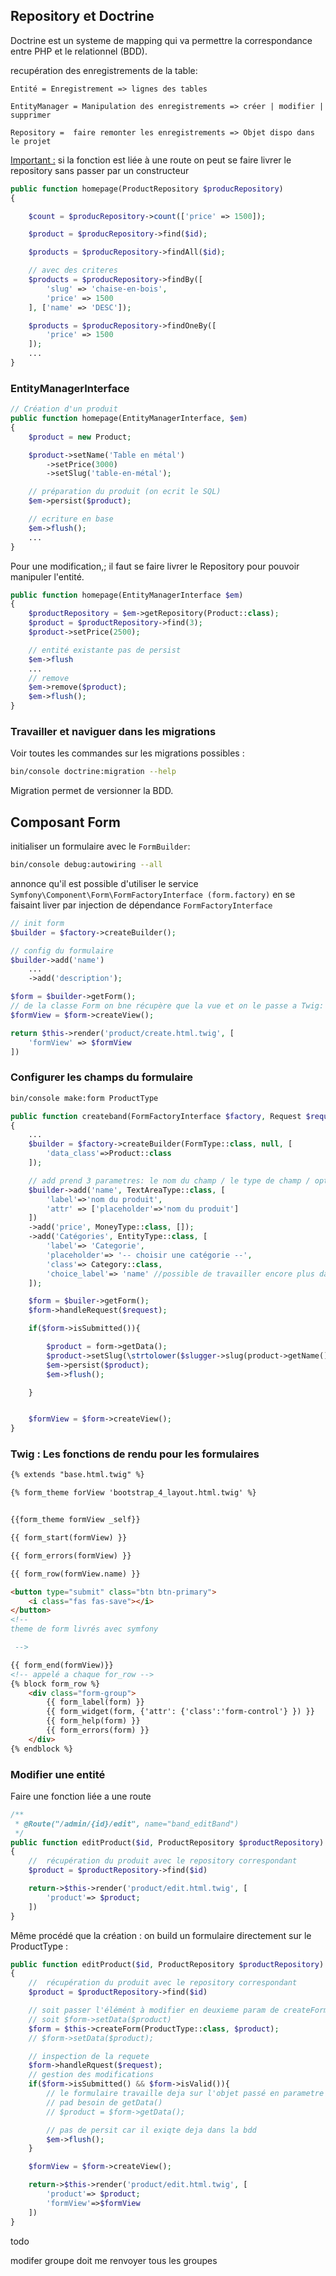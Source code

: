 ## Repository et Doctrine

Doctrine est un systeme de mapping qui va permettre la correspondance entre PHP et le relationnel (BDD).

recupération des enregistrements de la table:

`Entité = Enregistrement => lignes des tables`

`EntityManager = Manipulation des enregistrements => créer | modifier | supprimer`

`Repository =  faire remonter les enregistrements => Objet dispo dans le projet`

<u>Important :</u> si la fonction est liée à une route on peut se faire livrer le repository sans passer par un constructeur

```php
public function homepage(ProductRepository $producRepository)
{

    $count = $producRepository->count(['price' => 1500]);

    $product = $producRepository->find($id);

    $products = $producRepository->findAll($id);

    // avec des criteres
    $products = $producRepository->findBy([
        'slug' => 'chaise-en-bois',
        'price' => 1500
    ], ['name' => 'DESC']);

    $products = $producRepository->findOneBy([
        'price' => 1500
    ]);
    ...
}
```
### EntityManagerInterface

```php
// Création d'un produit
public function homepage(EntityManagerInterface, $em)
{
    $product = new Product;

    $product->setName('Table en métal')
        ->setPrice(3000)
        ->setSlug('table-en-métal');

    // préparation du produit (on ecrit le SQL)
    $em->persist($product);

    // ecriture en base
    $em->flush();
    ...
}
```
Pour une modification,; il faut se faire livrer le Repository pour pouvoir manipuler l'entité.

```php
public function homepage(EntityManagerInterface $em)
{
    $productRepository = $em->getRepository(Product::class);
    $product = $productRepository->find(3);
    $product->setPrice(2500);

    // entité existante pas de persist
    $em->flush
    ...
    // remove
    $em->remove($product);
    $em->flush();
}
```
### Travailler et naviguer dans les migrations

Voir toutes les commandes sur les migrations possibles :

```bash
bin/console doctrine:migration --help
```
Migration permet de versionner la BDD.


## Composant Form

initialiser un formulaire avec le `FormBuilder`:

```bash
bin/console debug:autowiring --all
```

annonce qu'il est possible d'utiliser le service `Symfony\Component\Form\FormFactoryInterface (form.factory)` en se faisaint liver par injection de dépendance `FormFactoryInterface`

```php
// init form
$builder = $factory->createBuilder();

// config du formulaire 
$builder->add('name')
    ...
    ->add('description');

$form = $builder->getForm();
// de la classe Form on bne récupère que la vue et on le passe a Twig:
$formView = $form->createView();

return $this->render('product/create.html.twig', [
    'formView' => $formView
])

```

### Configurer les champs du formulaire
```bash
bin/console make:form ProductType
```

```php
public function createband(FormFactoryInterface $factory, Request $request, SluggerInterface $slugger, EntitymanagerInterface $em)
{
    ...
    $builder = $factory->createBuilder(FormType::class, null, [
        'data_class'=>Product::class
    ]);

    // add prend 3 parametres: le nom du champ / le type de champ / options du champ
    $builder->add('name', TextAreaType::class, [
        'label'=>'nom du produit',
        'attr' => ['placeholder'=>'nom du produit']
    ])
    ->add('price', MoneyType::class, []);
    ->add('Catégories', EntityType::class, [
        'label'=> 'Categorie',
        'placeholder'=> '-- choisir une catégorie --',
        'class'=> Category::class,
        'choice_label'=> 'name' //possible de travailler encore plus dans le détail (Course -> 3:20) 
    ]);

    $form = $builer->getForm();
    $form->handleRequest($request);

    if($form->isSubmitted()){

        $product = form->getData();
        $product->setSlug(\strtolower($slugger->slug(product->getName())))
        $em->persist($product);
        $em->flush();

    }


    $formView = $form->createView();
}
```

### Twig : Les fonctions de rendu pour les formulaires

```html
{% extends "base.html.twig" %}

{% form_theme forView 'bootstrap_4_layout.html.twig' %}


{{form_theme formView _self}}

{{ form_start(formView) }}

{{ form_errors(formView) }}

{{ form_row(formView.name) }}

<button type="submit" class="btn btn-primary">
    <i class="fas fas-save"></i>
</button>
<!-- 
theme de form livrés avec symfony

 -->

{{ form_end(formView)}}
<!-- appelé a chaque for_row -->
{% block form_row %}
    <div class="form-group">
        {{ form_label(form) }}
        {{ form_widget(form, {'attr': {'class':'form-control'} }) }}
        {{ form_help(form) }}
        {{ form_errors(form) }}
    </div>
{% endblock %}
```
### Modifier une entité

Faire une fonction liée a une route
```php
/**
 * @Route("/admin/{id}/edit", name="band_editBand")
 */
public function editProduct($id, ProductRepository $productRepository)
{
    //  récupération du produit avec le repository correspondant
    $product = $productRepository->find($id)

    return->$this->render('product/edit.html.twig', [
        'product'=> $product;
    ])
}
```
Même procédé que la création : on build un formulaire directement sur le ProductType :
```php
public function editProduct($id, ProductRepository $productRepository)
{
    //  récupération du produit avec le repository correspondant
    $product = $productRepository->find($id)

    // soit passer l'élémént à modifier en deuxieme param de createForm()
    // soit $form->setData($product)
    $form = $this->createForm(ProductType::class, $product);
    // $form->setData($product);

    // inspection de la requete
    $form->handleRquest($request);
    // gestion des modifications
    if($form->isSubmitted() && $form->isValid()){
        // le formulaire travaille deja sur l'objet passé en parametre plus haut
        // pad besoin de getData() 
        // $product = $form->getData();

        // pas de persit car il exiqte deja dans la bdd
        $em->flush();
    }

    $formView = $form->createView();

    return->$this->render('product/edit.html.twig', [
        'product'=> $product;
        'formView'=>$formView
    ])
}
```
todo

modifer groupe doit me renvoyer tous les groupes